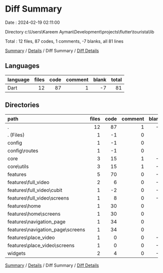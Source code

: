 # Diff Summary

Date : 2024-02-19 02:11:00

Directory c:\\Users\\Kareem Ayman\\Development\\projects\\flutter\\tourista\\lib

Total : 12 files,  87 codes, 1 comments, -7 blanks, all 81 lines

[Summary](results.md) / [Details](details.md) / Diff Summary / [Diff Details](diff-details.md)

## Languages
| language | files | code | comment | blank | total |
| :--- | ---: | ---: | ---: | ---: | ---: |
| Dart | 12 | 87 | 1 | -7 | 81 |

## Directories
| path | files | code | comment | blank | total |
| :--- | ---: | ---: | ---: | ---: | ---: |
| . | 12 | 87 | 1 | -7 | 81 |
| . (Files) | 1 | -1 | 0 | 0 | -1 |
| config | 1 | -1 | 0 | 0 | -1 |
| config\\routes | 1 | -1 | 0 | 0 | -1 |
| core | 3 | 15 | 1 | -2 | 14 |
| core\\utils | 3 | 15 | 1 | -2 | 14 |
| features | 5 | 70 | 0 | -3 | 67 |
| features\\full_video | 2 | 6 | 0 | -2 | 4 |
| features\\full_video\\cubit | 1 | -2 | 0 | -1 | -3 |
| features\\full_video\\screens | 1 | 8 | 0 | -1 | 7 |
| features\\home | 1 | 30 | 0 | 1 | 31 |
| features\\home\\screens | 1 | 30 | 0 | 1 | 31 |
| features\\navigation_page | 1 | 34 | 0 | 0 | 34 |
| features\\navigation_page\\screens | 1 | 34 | 0 | 0 | 34 |
| features\\place_video | 1 | 0 | 0 | -2 | -2 |
| features\\place_video\\screens | 1 | 0 | 0 | -2 | -2 |
| widgets | 2 | 4 | 0 | -2 | 2 |

[Summary](results.md) / [Details](details.md) / Diff Summary / [Diff Details](diff-details.md)